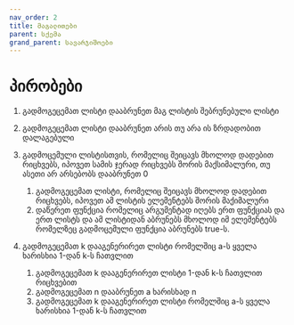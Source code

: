```yaml
---
nav_order: 2
title: მაგალითები
parent: სქემა
grand_parent: სავარჯიშოები
---
```


# პირობები

1. გადმოგეცემათ ლისტი დააბრუნეთ მაგ ლისტის შებრუნებული ლისტი

2. გადმოგეცემათ ლისტი დააბრუნეთ არის თუ არა ის ზრდადობით დალაგებული

3. გადმოცემული ლისტისთვის, რომელიც შეიცავს მხოლოდ დადებით რიცხვებს, იპოვეთ სამის ჯერად რიცხვებს შორის მაქსიმალური, თუ ასეთი არ არსებობს დააბრუნეთ 0

   1. გადმოგეცემათ ლისტი, რომელიც შეიცავს მხოლოდ დადებით რიცხვებს, იპოვეთ ამ ლისტის ელემენტებს შორის მაქიმალური
   2. დაწერეთ ფუნქცია რომელიც არგუმენტად იღებს ერთ ფუნქციას და ერთ ლისტს და ამ ლისტიდან აბრუნებს მხოლოდ იმ ელემენტებს რომელზეც გადმოცემული ფუნქცია აბრუნებს true-ს.

4. გადმოგეცემათ k დააგენერირეთ ლისტი რომელშიც a-ს ყველა ხარისხია 1-დან k-ს ჩათვლით
   1. გადმოგეცემათ k დააგენერირეთ ლისტი 1-დან k-ს ჩათვლით რიცხვებით
   2. გადმოგეცემათ n დააბრუნეთ a ხარისხად n
   3. გადმოგეცემათ k დააგენერირეთ ლისტი რომელშიც a-ს ყველა ხარისხია 1-დან k-ს ჩათვლით
